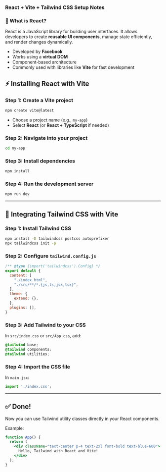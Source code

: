 ### React + Vite + Tailwind CSS Setup Notes

### 📘 What is React?

React is a JavaScript library for building user interfaces. It allows developers to create **reusable UI components**, manage state efficiently, and render changes dynamically.

- Developed by **Facebook**
- Works using a **virtual DOM**
- Component-based architecture
- Commonly used with libraries like **Vite** for fast development



## ⚡ Installing React with Vite

### Step 1: Create a Vite project

```bash
npm create vite@latest
```

- Choose a project name (e.g., `my-app`)
- Select **React** (or **React + TypeScript** if needed)

### Step 2: Navigate into your project

```bash
cd my-app
```

### Step 3: Install dependencies

```bash
npm install
```

### Step 4: Run the development server

```bash
npm run dev
```

---

## 🎨 Integrating Tailwind CSS with Vite

### Step 1: Install Tailwind CSS

```bash
npm install -D tailwindcss postcss autoprefixer
npx tailwindcss init -p
```

### Step 2: Configure `tailwind.config.js`

```js
/** @type {import('tailwindcss').Config} */
export default {
  content: [
    "./index.html",
    "./src/**/*.{js,ts,jsx,tsx}",
  ],
  theme: {
    extend: {},
  },
  plugins: [],
}

```

### Step 3: Add Tailwind to your CSS

In `src/index.css` or `src/App.css`, add:

```css
@tailwind base;
@tailwind components;
@tailwind utilities;
```

### Step 4: Import the CSS file

In `main.jsx`:

```js
import './index.css';
```

---

## ✅ Done!

Now you can use Tailwind utility classes directly in your React components.

Example:

```jsx
function App() {
  return (
    <div className="text-center p-4 text-2xl font-bold text-blue-600">
      Hello, Tailwind with React and Vite!
    </div>
  );
}
```